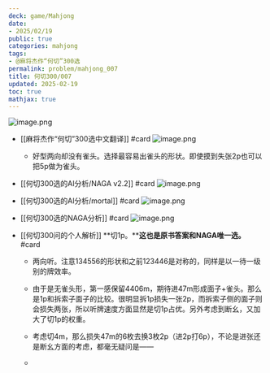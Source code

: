 ```yaml
---
deck: game/Mahjong
date:
- 2025/02/19
public: true
categories: mahjong
tags:
- @麻将杰作“何切”300选
permalink: problem/mahjong_007
title: 何切300/007
updated: 2025-02-19
toc: true
mathjax: true
---
```


![image.png](/assets/image_1739976092927_0.png)

  + [[麻将杰作“何切”300选中文翻译]] #card
![image.png](/assets/image_1739976282499_0.png)

    + 好型两向却没有雀头。选择最容易出雀头的形状。即使摸到失张2p也可以把5p做为雀头。

  + [[何切300选的AI分析/NAGA v2.2]] #card
![image.png](/assets/image_1739976119230_0.png)

  + [[何切300选的AI分析/mortal]] #card
![image.png](/assets/image_1739976127167_0.png)

  + [[何切300选的NAGA分析]] #card
![image.png](/assets/image_1739976209461_0.png)

  + [[何切300问的个人解析]] **切1p。****这也是原书答案和NAGA唯一选。** #card
    + 两向听。注意134556的形状和之前123446是对称的，同样是以一待一级别的牌效率。

    + 由于是无雀头形，第一感保留4406m，期待进47m形成面子+雀头。那么是1p和拆索子面子的比较。很明显拆1p损失一张2p，而拆索子侧的面子则会损失两张，所以听牌速度方面显然是切1p占优。另外考虑到断幺，又加大了切1p的权重。

    + 考虑切4m，那么损失47m的6枚去换3枚2p（进2p打6p），不论是进张还是断幺方面的考虑，都毫无疑问是——

    + 
